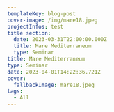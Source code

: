 ```yaml
---
templateKey: blog-post
cover-image: /img/mare18.jpeg
projectInfos: test
title section:
  date: 2023-03-31T22:00:00.000Z
  title: Mare Mediterraneum
  type: Seminar
title: Mare Mediterraneum
type: Seminar
date: 2023-04-01T14:22:36.721Z
cover:
  fallbackImage: mare18.jpeg
tags:
  - All
---
```

